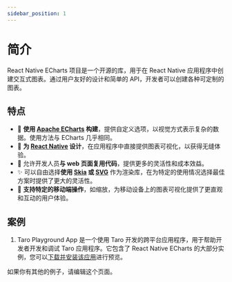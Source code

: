 ```yaml
---
sidebar_position: 1
---
```


# 简介

React Native ECharts 项目是一个开源的库，用于在 React Native 应用程序中创建交互式图表。通过用户友好的设计和简单的 API，开发者可以创建各种可定制的图表。

## 特点
- 🎨 **使用 [Apache ECharts](https://github.com/apache/echarts) 构建**，提供自定义选项，以视觉方式表示复杂的数据。使用方法与 ECharts 几乎相同。
- 📱 **为 [React Native](https://reactnative.dev/) 设计**，在应用程序中直接提供图表可视化，以获得无缝体验。
- 🚀 允许开发人员**与 web 页面复用代码**，提供更多的灵活性和成本效益。
- ✨ 可以自由选择**使用 [Skia](https://github.com/shopify/react-native-skia) 或 [SVG](https://github.com/software-mansion/react-native-svg)** 作为渲染库，在为特定的使用情况选择最佳方案时提供了更大的灵活性。
- 🤳 **支持特定的移动端操作**，如缩放，为移动设备上的图表可视化提供了更直观和互动的用户体验。

## 案例

1. Taro Playground App 是一个使用 Taro 开发的跨平台应用程序，用于帮助开发者开发和调试 Taro 应用程序。它包含了 React Native ECharts 的大部分实例，您可以[下载并安装该应用](https://github.com/wuba/taro-playground/releases)进行预览。

如果你有其他的例子，请编辑这个页面。